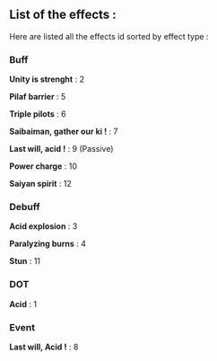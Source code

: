 ## List of the effects :

Here are listed all the effects id sorted by effect type :

### Buff

**Unity is strenght** : 2

**Pilaf barrier** : 5

**Triple pilots** : 6

**Saibaiman, gather our ki !** : 7

**Last will, acid !** : 9 (Passive)

**Power charge** : 10

**Saiyan spirit** : 12

### Debuff

**Acid explosion** : 3

**Paralyzing burns** : 4

**Stun** : 11

### DOT

**Acid** : 1

### Event

**Last will, Acid !** : 8